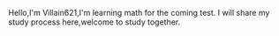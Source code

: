 Hello,I'm Villain621,I'm learning math for the coming test.
I will share my study process here,welcome to study together.
